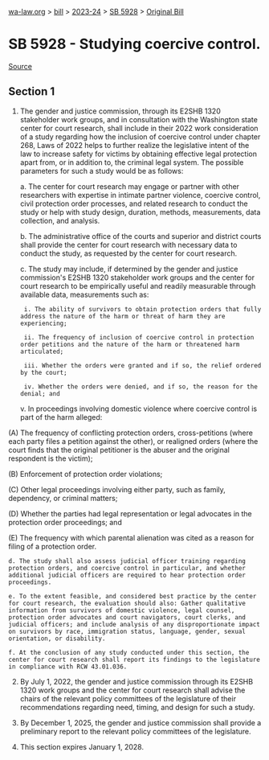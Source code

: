 [wa-law.org](/) > [bill](/bill/) > [2023-24](/bill/2023-24/) > [SB 5928](/bill/2023-24/sb/5928/) > [Original Bill](/bill/2023-24/sb/5928/1/)

# SB 5928 - Studying coercive control.

[Source](http://lawfilesext.leg.wa.gov/biennium/2023-24/Pdf/Bills/Senate%20Bills/5928.pdf)

## Section 1
1. The gender and justice commission, through its E2SHB 1320 stakeholder work groups, and in consultation with the Washington state center for court research, shall include in their 2022 work consideration of a study regarding how the inclusion of coercive control under chapter 268, Laws of 2022 helps to further realize the legislative intent of the law to increase safety for victims by obtaining effective legal protection apart from, or in addition to, the criminal legal system. The possible parameters for such a study would be as follows:

    a. The center for court research may engage or partner with other researchers with expertise in intimate partner violence, coercive control, civil protection order processes, and related research to conduct the study or help with study design, duration, methods, measurements, data collection, and analysis.

    b. The administrative office of the courts and superior and district courts shall provide the center for court research with necessary data to conduct the study, as requested by the center for court research.

    c. The study may include, if determined by the gender and justice commission's E2SHB 1320 stakeholder work groups and the center for court research to be empirically useful and readily measurable through available data, measurements such as:

        i. The ability of survivors to obtain protection orders that fully address the nature of the harm or threat of harm they are experiencing;

        ii. The frequency of inclusion of coercive control in protection order petitions and the nature of the harm or threatened harm articulated;

        iii. Whether the orders were granted and if so, the relief ordered by the court;

        iv. Whether the orders were denied, and if so, the reason for the denial; and

    v. In proceedings involving domestic violence where coercive control is part of the harm alleged:

(A) The frequency of conflicting protection orders, cross-petitions (where each party files a petition against the other), or realigned orders (where the court finds that the original petitioner is the abuser and the original respondent is the victim);

(B) Enforcement of protection order violations;

(C) Other legal proceedings involving either party, such as family, dependency, or criminal matters;

(D) Whether the parties had legal representation or legal advocates in the protection order proceedings; and

(E) The frequency with which parental alienation was cited as a reason for filing of a protection order.

    d. The study shall also assess judicial officer training regarding protection orders, and coercive control in particular, and whether additional judicial officers are required to hear protection order proceedings.

    e. To the extent feasible, and considered best practice by the center for court research, the evaluation should also: Gather qualitative information from survivors of domestic violence, legal counsel, protection order advocates and court navigators, court clerks, and judicial officers; and include analysis of any disproportionate impact on survivors by race, immigration status, language, gender, sexual orientation, or disability.

    f. At the conclusion of any study conducted under this section, the center for court research shall report its findings to the legislature in compliance with RCW 43.01.036.

2. By July 1, 2022, the gender and justice commission through its E2SHB 1320 work groups and the center for court research shall advise the chairs of the relevant policy committees of the legislature of their recommendations regarding need, timing, and design for such a study.

3. By December 1, 2025, the gender and justice commission shall provide a preliminary report to the relevant policy committees of the legislature.

4. This section expires January 1, 2028.
